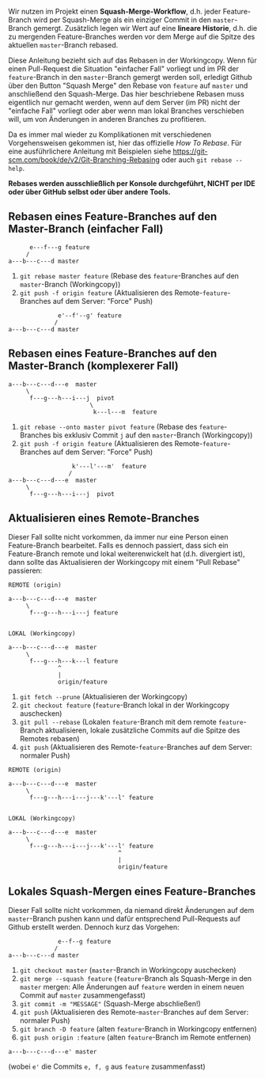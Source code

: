 Wir nutzen im Projekt einen **Squash-Merge-Workflow**, d.h. jeder Feature-Branch wird per Squash-Merge als ein einziger Commit in den `master`-Branch gemergt. Zusätzlich legen wir Wert auf eine **lineare Historie**, d.h. die zu mergenden Feature-Branches werden vor dem Merge auf die Spitze des aktuellen `master`-Branch rebased.

Diese Anleitung bezieht sich auf das Rebasen in der Workingcopy. Wenn für einen Pull-Request die Situation "einfacher Fall" vorliegt und im PR der `feature`-Branch in den `master`-Branch gemergt werden soll, erledigt Github über den Button "Squash Merge" den Rebase von `feature` auf `master` und anschließend den Squash-Merge. Das hier beschriebene Rebasen muss eigentlich nur gemacht werden, wenn auf dem Server (im PR) nicht der "einfache Fall" vorliegt oder aber wenn man lokal Branches verschieben will, um von Änderungen in anderen Branches zu profitieren.

Da es immer mal wieder zu Komplikationen mit verschiedenen Vorgehensweisen gekommen ist, hier das offizielle _How To Rebase_. Für eine ausführlichere Anleitung mit Beispielen siehe https://git-scm.com/book/de/v2/Git-Branching-Rebasing oder auch `git rebase --help`.

**Rebases werden ausschließlich per Konsole durchgeführt, **NICHT** per IDE oder über GitHub selbst oder über andere Tools.** 


## Rebasen eines Feature-Branches auf den Master-Branch (einfacher Fall)

```
      e---f---g feature
     /
a---b---c---d master
```

1. `git rebase master feature`  (Rebase des `feature`-Branches auf den `master`-Branch (Workingcopy))
2. `git push -f origin feature` (Aktualisieren des Remote-`feature`-Branches auf dem Server: "Force" Push)

```
              e'--f'--g' feature
             /
a---b---c---d master
```


## Rebasen eines Feature-Branches auf den Master-Branch (komplexerer Fall)

```
a---b---c---d---e  master
     \
      f---g---h---i---j  pivot
                       \
                        k---l---m  feature
```

1. `git rebase --onto master pivot feature` (Rebase des `feature`-Branches bis exklusiv Commit `j` auf den `master`-Branch (Workingcopy))
2. `git push -f origin feature`             (Aktualisieren des Remote-`feature`-Branches auf dem Server: "Force" Push)

```
                  k'---l'---m'  feature
                 /
a---b---c---d---e  master
     \
      f---g---h---i---j  pivot
```


## Aktualisieren eines Remote-Branches

Dieser Fall sollte nicht vorkommen, da immer nur eine Person einen Feature-Branch bearbeitet. Falls es dennoch passiert, dass sich ein Feature-Branch remote und lokal weiterenwickelt hat (d.h. divergiert ist), dann sollte das Aktualisieren der Workingcopy mit einem "Pull Rebase" passieren:

```
REMOTE (origin)

a---b---c---d---e  master
     \
      f---g---h---i---j feature


LOKAL (Workingcopy)

a---b---c---d---e  master
     \
      f---g---h---k---l feature
              ^
              |
              origin/feature
```

1. `git fetch --prune`    (Aktualisieren der Workingcopy)
2. `git checkout feature` (`feature`-Branch lokal in der Workingcopy auschecken)
3. `git pull --rebase`    (Lokalen `feature`-Branch mit dem remote `feature`-Branch aktualisieren, lokale zusätzliche Commits auf die Spitze des Remotes rebasen)
4. `git push`             (Aktualisieren des Remote-`feature`-Branches auf dem Server: normaler Push)

```
REMOTE (origin)

a---b---c---d---e  master
     \
      f---g---h---i---j---k'---l' feature


LOKAL (Workingcopy)

a---b---c---d---e  master
     \
      f---g---h---i---j---k'---l' feature
                               ^
                               |
                               origin/feature
```


## Lokales Squash-Mergen eines Feature-Branches

Dieser Fall sollte nicht vorkommen, da niemand direkt Änderungen auf dem `master`-Branch pushen kann und dafür entsprechend Pull-Requests auf Github erstellt werden. Dennoch kurz das Vorgehen:

```
              e--f--g feature
             /
a---b---c---d master
```

1. `git checkout master`        (`master`-Branch in Workingcopy auschecken)
2. `git merge --squash feature` (`feature`-Branch als Squash-Merge in den `master` mergen: Alle Änderungen auf `feature` werden in einem neuen Commit auf `master` zusammengefasst)
3. `git commit -m "MESSAGE"`    (Squash-Merge abschließen!)
4. `git push`                   (Aktualisieren des Remote-`master`-Branches auf dem Server: normaler Push)
5. `git branch -D feature`      (alten `feature`-Branch in Workingcopy entfernen)
6. `git push origin :feature`   (alten `feature`-Branch im Remote entfernen)

```
a---b---c---d---e' master
```

(wobei `e'` die Commits `e, f, g` aus `feature` zusammenfasst)

